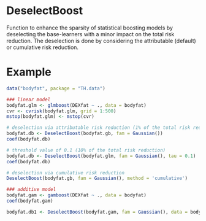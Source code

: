 # DeselectBoost
Function to enhance the sparsity of statistical boosting models by deselecting the base-learners with a minor impact on the total risk reduction. The deselection is done by considering the attributable (default) or cumulative risk reduction. 

# Example
```r
data("bodyfat", package = "TH.data")

### linear model 
bodyfat.glm <- glmboost(DEXfat ~ ., data = bodyfat)
cvr <- cvrisk(bodyfat.glm, grid = 1:500)
mstop(bodyfat.glm) <- mstop(cvr)

# deselection via attributable risk reduction (1% of the total risk reduction)
bodyfat.db <- DeselectBoost(bodyfat.gb, fam = Gaussian())  
coef(bodyfat.db)

# threshold value of 0.1 (10% of the total risk reduction)
bodyfat.db <- DeselectBoost(bodyfat.glm, fam = Gaussian(), tau = 0.1)    
coef(bodyfat.db)

# deselection via cumulative risk reduction
DeselectBoost(bodyfat.gb, fam = Gaussian(), method = 'cumulative')

### additive model
bodyfat.gam <- gamboost(DEXfat ~ ., data = bodyfat)
coef(bodyfat.gam)

bodyfat.db1 <- DeselectBoost(bodyfat.gam, fam = Gaussian(), data = bodyfat)


```
